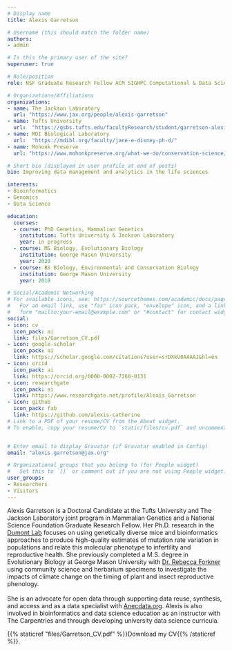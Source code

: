 ```yaml
---
# Display name
title: Alexis Garretson

# Username (this should match the folder name)
authors:
- admin

# Is this the primary user of the site?
superuser: true

# Role/position
role: NSF Graduate Research Fellow ACM SIGHPC Computational & Data Science Fellow

# Organizations/Affiliations
organizations:
- name: The Jackson Laboratory
  url: "https://www.jax.org/people/alexis-garretson"
- name: Tufts University
  url:	"https://gsbs.tufts.edu/facultyResearch/student/garretson-alexis"
- name: MDI Biological Laboratory
  url:	"https://mdibl.org/faculty/jane-e-disney-ph-d/"
- name: Mohonk Preserve
  url: "https://www.mohonkpreserve.org/what-we-do/conservation-science/"

# Short bio (displayed in user profile at end of posts)
bio: Improving data management and analytics in the life sciences

interests:
- Bioinformatics
- Genomics
- Data Science

education:
  courses:
  - course: PhD Genetics, Mammalian Genetics
    institution: Tufts University & Jackson Laboratory
    year: in progress
  - course: MS Biology, Evolutionary Biology
    institution: George Mason University
    year: 2020
  - course: BS Biology, Environmental and Conservation Biology
    institution: George Mason University
    year: 2018

# Social/Academic Networking
# For available icons, see: https://sourcethemes.com/academic/docs/page-builder/#icons
#   For an email link, use "fas" icon pack, "envelope" icon, and a link in the
#   form "mailto:your-email@example.com" or "#contact" for contact widget.
social:
- icon: cv
  icon_pack: ai
  link: files/Garretson_CV.pdf
- icon: google-scholar
  icon_pack: ai
  link: https://scholar.google.com/citations?user=srDXkU0AAAAJ&hl=en
- icon: orcid
  icon_pack: ai
  link: https://orcid.org/0000-0002-7260-0131
- icon: researchgate
  icon_pack: ai
  link: https://www.researchgate.net/profile/Alexis_Garretson
- icon: github
  icon_pack: fab
  link: https://github.com/alexis-catherine
# Link to a PDF of your resume/CV from the About widget.
# To enable, copy your resume/CV to `static/files/cv.pdf` and uncomment the lines below.


# Enter email to display Gravatar (if Gravatar enabled in Config)
email: "alexis.garretson@jax.org"

# Organizational groups that you belong to (for People widget)
#   Set this to `[]` or comment out if you are not using People widget.
user_groups:
- Researchers
- Visitors
---
```


Alexis Garretson is a Doctoral Candidate at the Tufts University and The Jackson Laboratory joint program in Mammalian Genetics and a National Science Foundation Graduate Research Fellow. Her Ph.D. research in the [Dumont Lab](https://www.jax.org/research-and-faculty/research-labs/the-dumont-lab) focuses on using genetically diverse mice and bioinformatics approaches to produce high-quality estimates of mutation rate variation in populations and relate this molecular phenotype to infertility and reproductive health. She previously completed a M.S. degree in Evolutionary Biology at George Mason University with [Dr. Rebecca Forkner](https://science.gmu.edu/directory/rebecca-forkner) using community science and herbarium specimens to investigate the impacts of climate change on the timing of plant and insect reproductive phenology. 
<br>
<br>
She is an advocate for open data through supporting data reuse, synthesis, and access and as a data specialist with [Anecdata.org](https://anecdata.org/pages/about). Alexis is also involved in bioinformatics and data science education as an instructor with The Carpentries and through developing university data science curricula.
<br>

{{% staticref "files/Garretson_CV.pdf" %}}Download my CV{{% /staticref %}}.